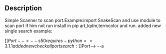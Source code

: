 Description
-------------------
Simple Scanner to scan port.Example:import SnakeScan
and use module to scan port 
if him not run install in pip art,tqdm,termcolor and run.
added new single search example:
    
[$]Port--> --s 50
requires-python=>3.1.1
added new check all port search:
 [$]Port--> --a 
 
 